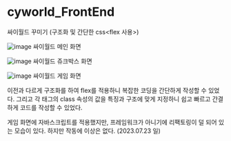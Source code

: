 # cyworld_FrontEnd
싸이월드 꾸미기 (구조화 및 간단한 css<flex 사용>)

![image](https://github.com/o-jslove/cyworld_FrontEnd/assets/113627742/97059459-b233-4251-9700-7f2541d19128)
싸이월드 메인 화면

![image](https://github.com/o-jslove/cyworld_FrontEnd/assets/113627742/1578fed7-b5fa-4b01-bb5f-772c706c70fc)
싸이월드 쥬크박스 화면

![image](https://github.com/o-jslove/cyworld_FrontEnd/assets/113627742/11da6c59-d1b6-4454-b860-4168e805bc84)
싸이월드 게임 화면

  이전과 다르게 구조화를 하여 flex를 적용하니 복잡한 코딩을 간단하게 작성할 수 있었다. 그리고 각 태그의 class 속성의 값을 특징과 구조에
 맞게 지정하니 쉽고 빠르고 간결하게 코드를 작성할 수 있었다.

  게임 화면에 자바스크립트를 적용했지만, 프레임워크가 아니기에 리팩토링이 덜 되어 있는 모습이 있다. 하지만 작동에 이상은
 없다. (2023.07.23 일)


